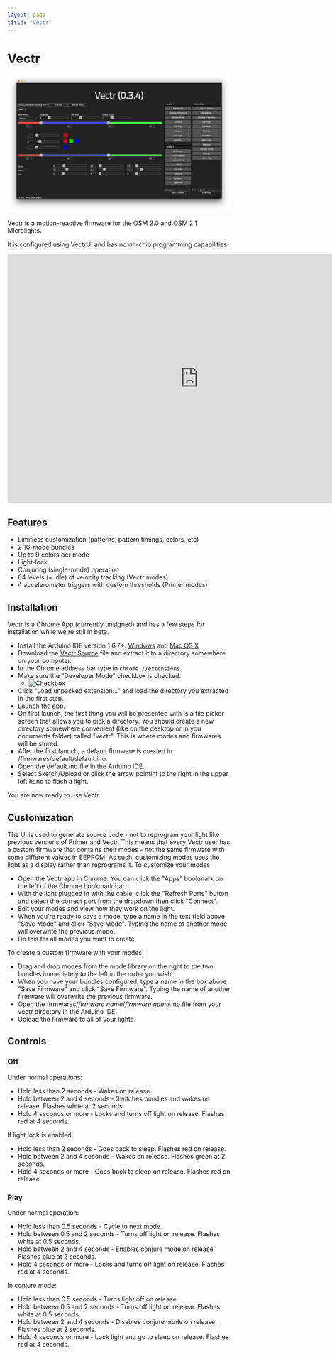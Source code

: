 ```yaml
---
layout: page
title: "Vectr"
---
```

# Vectr

![VectrUI](/images/vectr/sshot.png)

Vectr is a motion-reactive firmware for the OSM 2.0 and OSM 2.1 Microlights.

It is configured using VectrUI and has no on-chip programming capabilities.

<iframe width="860" height="560" src="https://www.youtube.com/embed/B62LUWpwSpU" frameborder="0" allowfullscreen></iframe>


## Features

* Limitless customization (patterns, pattern timings, colors, etc)
* 2 16-mode bundles
* Up to 9 colors per mode
* Light-lock
* Conjuring (single-mode) operation
* 64 levels (+ idle) of velocity tracking (Vectr modes)
* 4 accelerometer triggers with custom thresholds (Primer modes)


## Installation

Vectr is a Chrome App (currently unsigned) and has a few steps for installation while we're still in beta.

* Install the Arduino IDE version 1.6.7+. [Windows](http://arduino.cc/download_handler.php?f=/arduino-1.6.7-windows.exe) and [Mac OS X](http://arduino.cc/download_handler.php?f=/arduino-1.6.7-macosx.zip)
* Download the [Vectr Source](/firmwares/vectr.16.08.14.zip) file and extract it to a directory somewhere on your computer.
* In the Chrome address bar type in ```chrome://extensions```.
* Make sure the "Developer Mode" checkbox is checked.
    * ![Checkbox](/images/vectr/developermode.png)
* Click "Load unpacked extension..." and load the directory you extracted in the first step.
* Launch the app.
* On first launch, the first thing you will be presented with is a file picker screen that allows you to pick a directory.
You should create a new directory somewhere convenient (like on the desktop or in you documents folder) called "vectr".
This is where modes and firmwares will be stored.
* After the first launch, a default firmware is created in <your vectr dir>/firmwares/default/default.ino.
* Open the default.ino file in the Arduino IDE.
* Select Sketch/Upload or click the arrow pointint to the right in the upper left hand to flash a light.

You are now ready to use Vectr.


## Customization

The UI is used to generate source code - not to reprogram your light like previous versions of Primer and Vectr. This means
that every Vectr user has a custom firmware that contains their modes - not the same firmware with some different values in
EEPROM. As such, customizing modes uses the light as a display rather than reprograms it. To customize your modes:

* Open the Vectr app in Chrome. You can click the "Apps" bookmark on the left of the Chrome bookmark bar.
* With the light plugged in with the cable, click the "Refresh Ports" button and select the correct port from the dropdown then click "Connect".
* Edit your modes and view how they work on the light.
* When you're ready to save a mode, type a name in the text field above "Save Mode" and click "Save Mode". Typing the name of another mode will overwrite the previous mode.
* Do this for all modes you want to create.

To create a custom firmware with your modes:

* Drag and drop modes from the mode library on the right to the two bundles immediately to the left in the order you wish.
* When you have your bundles configured, type a name in the box above "Save Firmware" and click "Save Firmware". Typing the name of another firmware will overwrite the previous firmware.
* Open the firmwares/*firmware name*/*firmware name*.ino file from your vectr directory in the Arduino IDE.
* Upload the firmware to all of your lights.


## Controls

### Off

Under normal operations:

* Hold less than 2 seconds - Wakes on release.
* Hold between 2 and 4 seconds - Switches bundles and wakes on release. Flashes white at 2 seconds.
* Hold 4 seconds or more - Locks and turns off light on release. Flashes red at 4 seconds.

If light lock is enabled:

* Hold less than 2 seconds - Goes back to sleep. Flashes red on release.
* Hold between 2 and 4 seconds - Wakes on release. Flashes green at 2 seconds.
* Hold 4 seconds or more - Goes back to sleep on release. Flashes red on release.

### Play

Under normal operation:

* Hold less than 0.5 seconds - Cycle to next mode.
* Hold between 0.5 and 2 seconds - Turns off light on release. Flashes white at 0.5 seconds.
* Hold between 2 and 4 seconds - Enables conjure mode on release. Flashes blue at 2 seconds.
* Hold 4 seconds or more - Locks and turns off light on release. Flashes red at 4 seconds.

In conjure mode:

* Hold less than 0.5 seconds - Turns light off on release.
* Hold between 0.5 and 2 seconds - Turns off light on release. Flashes white at 0.5 seconds.
* Hold between 2 and 4 seconds - Disables conjure mode on release. Flashes blue at 2 seconds.
* Hold 4 seconds or more - Lock light and go to sleep on release. Flashes red at 4 seconds.
